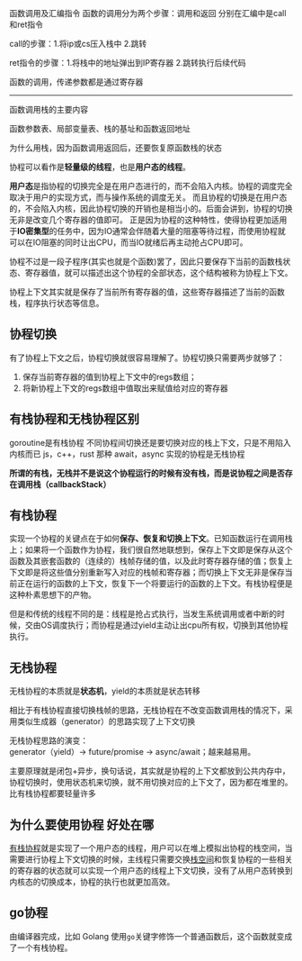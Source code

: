 
函数调用及汇编指令
函数的调用分为两个步骤：调用和返回
分别在汇编中是call和ret指令

call的步骤：1.将ip或cs压入栈中
2.跳转

ret指令的步骤：1.将栈中的地址弹出到IP寄存器
2.跳转执行后续代码

函数的调用，传递参数都是通过寄存器


------------------------


函数调用栈的主要内容

函数参数表、局部变量表、栈的基址和函数返回地址




为什么用栈，因为函数调用返回后，还要恢复原函数栈的状态



协程可以看作是**轻量级的线程**，也是**用户态的线程**。

**用户态**是指协程的切换完全是在用户态进行的，而不会陷入内核。协程的调度完全取决于用户的实现方式，而与操作系统的调度无关。
而且协程的切换是在用户态的，不会陷入内核，因此协程切换的开销也是相当小的。后面会讲到，协程的切换无非是改变几个寄存器的值即可。
正是因为协程的这种特性，使得协程更加适用于**IO密集型**的任务中，因为IO通常会伴随着大量的阻塞等待过程，而使用协程就可以在IO阻塞的同时让出CPU，而当IO就绪后再主动抢占CPU即可。





协程不过是一段子程序(其实也就是个函数)罢了，因此只要保存下当前的函数栈状态、寄存器值，就可以描述出这个协程的全部状态，这个结构被称为协程上下文。

协程上下文其实就是保存了当前所有寄存器的值，这些寄存器描述了当前的函数栈，程序执行状态等信息。

## 协程切换

有了协程上下文之后，协程切换就很容易理解了。协程切换只需要两步就够了：

1.  保存当前寄存器的值到协程上下文中的regs数组；
2.  将新协程上下文的regs数组中值取出来赋值给对应的寄存器




## 有栈协程和无栈协程区别
goroutine是有栈协程 不同协程间切换还是要切换对应的栈上下文，只是不用陷入内核而已
js，c++，rust 那种 await，async 实现的协程是无栈协程

**所谓的有栈，无栈并不是说这个协程运行的时候有没有栈，而是说协程之间是否存在调用栈（callbackStack）**


## 有栈协程

实现一个协程的关键点在于如何**保存、恢复和切换上下文**。已知函数运行在调用栈上；如果将一个函数作为协程，我们很自然地联想到，保存上下文即是保存从这个函数及其嵌套函数的（连续的）栈帧存储的值，以及此时寄存器存储的值；恢复上下文即是将这些值分别重新写入对应的栈帧和寄存器；而切换上下文无非是保存当前正在运行的函数的上下文，恢复下一个将要运行的函数的上下文。有栈协程便是这种朴素思想下的产物。

但是和传统的线程不同的是：线程是抢占式执行，当发生系统调用或者中断的时候，交由OS调度执行；而协程是通过yield主动让出cpu所有权，切换到其他协程执行。


  
## 无栈协程

无栈协程的本质就是**状态机**，yield的本质就是状态转移

相比于有栈协程直接切换栈帧的思路，无栈协程在不改变函数调用栈的情况下，采用类似生成器（generator）的思路实现了上下文切换

无栈协程思路的演变：  
generator（yield）-> future/promise -> async/await；越来越易用。

主要原理就是闭包+异步，换句话说，其实就是协程的上下文都放到公共内存中，协程切换时，使用状态机来切换，就不用切换对应的上下文了，因为都在堆里的。比有栈协程都要轻量许多



## 为什么要使用协程 好处在哪

[有栈协程](https://www.zhihu.com/search?q=%E6%9C%89%E6%A0%88%E5%8D%8F%E7%A8%8B&search_source=Entity&hybrid_search_source=Entity&hybrid_search_extra=%7B%22sourceType%22%3A%22article%22%2C%22sourceId%22%3A%2294018082%22%7D)就是实现了一个用户态的线程，用户可以在堆上模拟出协程的栈空间，当需要进行协程上下文切换的时候，主线程只需要交换[栈空间](https://www.zhihu.com/search?q=%E6%A0%88%E7%A9%BA%E9%97%B4&search_source=Entity&hybrid_search_source=Entity&hybrid_search_extra=%7B%22sourceType%22%3A%22article%22%2C%22sourceId%22%3A%2294018082%22%7D)和恢复协程的一些相关的寄存器的状态就可以实现一个用户态的线程上下文切换，没有了从用户态转换到内核态的切换成本，协程的执行也就更加高效。



## go协程
由编译器完成，比如 Golang 使用`go`关键字修饰一个普通函数后，这个函数就变成了一个有栈协程。
